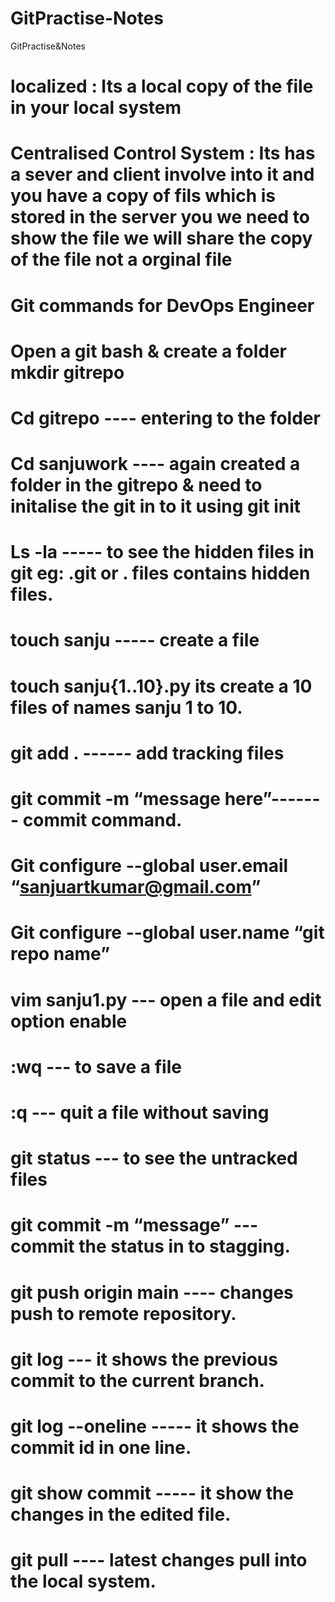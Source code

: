 # GitPractise-Notes
GitPractise&amp;Notes
# localized : Its a local copy of the file in your local system
# Centralised Control System : Its has a sever and client involve into it and you have a copy of fils which is stored in the server you we need to show the file we will share the copy of the file not a orginal file
#     Git commands for DevOps Engineer
# Open a git bash & create a folder mkdir gitrepo
# Cd gitrepo  ---- entering to the folder 
# Cd sanjuwork ---- again created a folder in the gitrepo & need to initalise the git in to it using git init
# Ls -la ----- to see the hidden files in git  eg: .git or . files contains hidden files.
# touch sanju ----- create a file 
# touch sanju{1..10}.py its create a 10 files of names sanju 1 to 10.
# git add . ------ add tracking files
# git commit -m “message here”------- commit command.
# Git configure --global  user.email “sanjuartkumar@gmail.com”
# Git configure --global user.name “git repo name”
# vim sanju1.py --- open a file and edit option enable
# :wq --- to save a file 
# :q --- quit a file without saving
# git status --- to see the untracked files 
# git commit -m “message” --- commit the status in to stagging.
# git push origin main ---- changes push to remote repository. 
# git log --- it shows the previous commit to the current branch.
# git log --oneline ----- it shows the commit id in one line.
# git show commit -----  it show the changes in the edited file.
# git pull ---- latest changes pull into the local system.
